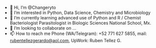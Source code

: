 - 👋 Hi, I’m @Changeryto
- 👀 I’m interested in Python, Data Science, Chemistry and Microbiology
- 🌱 I’m currently learning advanced use of Python and R / Chemist Bacteriologist Parasitologist in Biologic Sciences National School, Mx.
- 💞️ I’m looking to collaborate on ...
- 📫 How to reach me Phone (WA/Telegram): +52 771 627 5855, mail: rubentellezgerardo@aol.com, UpWork: Ruben Tellez G.

<!---
Changeryto/Changeryto is a ✨ special ✨ repository because its `README.md` (this file) appears on your GitHub profile.
You can click the Preview link to take a look at your changes.
--->
